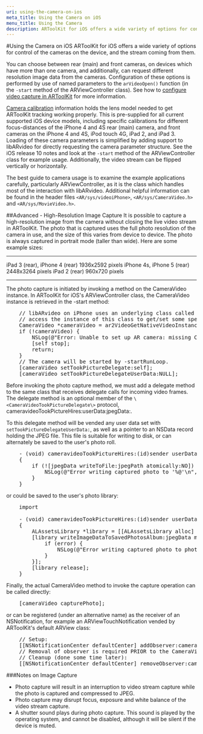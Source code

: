 ```yaml
---
uri: using-the-camera-on-ios
meta_title: Using the Camera on iOS
menu_title: Using the Camera
description: ARToolKit for iOS offers a wide variety of options for control of the cameras on the device, and the stream coming from them.
---
```


#Using the Camera on iOS
ARToolKit for iOS offers a wide variety of options for control of the cameras on the device, and the stream coming from them.

You can choose between rear (main) and front cameras, on devices which have more than one camera, and additionally, can request different resolution image data from the cameras. Configuration of these options is performed by use of named parameters to the `arVideoOpen()` function (in the `-start` method of the ARViewController class). See how to [configure video capture in ARToolKit][config_video_capture] for more information.

[Camera calibration][config_camera_calibration] information holds the lens model needed to get ARToolKit tracking working properly. This is pre-supplied for all current supported iOS device models, including specific calibrations for different focus-distances of the iPhone 4 and 4S rear (main) camera, and front cameras on the iPhone 4 and 4S, iPod touch 4G, iPad 2, and iPad 3. Loading of these camera parameters is simplified by adding support to libARvideo for directly requesting the camera parameter structure. See the iOS release 10 notes and look at the `-start` method of the ARViewController class for example usage. Additionally, the video stream can be flipped vertically or horizontally.

The best guide to camera usage is to examine the example applications carefully, particularly ARViewController, as it is the class which handles most of the interaction with libARvideo. Additional helpful information can be found in the header files `<AR/sys/videoiPhone>`, `<AR/sys/CameraVideo.h>` and `<AR/sys/MovieVideo.h>`.

##Advanced - High-Resolution Image Capture
It is possible to capture a high-resolution image from the camera without closing the live video stream in ARToolKit. The photo that is captured uses the full photo resolution of the camera in use, and the size of this varies from device to device. The photo is always captured in portrait mode (taller than wide). Here are some example sizes:
-------------------------------- ------------------
iPad 3 (rear), iPhone 4 (rear)   1936x2592 pixels
iPhone 4s, iPhone 5 (rear)       2448x3264 pixels
iPad 2 (rear)                    960x720 pixels
-------------------------------- ------------------

The photo capture is initiated by invoking a method on the CameraVideo instance. In ARToolKit for iOS's ARViewController class, the CameraVideo instance is retrieved in the -start method:
<pre>
    // libARvideo on iPhone uses an underlying class called CameraVideo. Here, we
    // access the instance of this class to get/set some special types of information.
    CameraVideo *cameraVideo = ar2VideoGetNativeVideoInstanceiPhone(gVid->device.iPhone);
    if (!cameraVideo) {
        NSLog(@"Error: Unable to set up AR camera: missing CameraVideo instance.\n");
        [self stop];
        return;
    }
    // The camera will be started by -startRunLoop.
    [cameraVideo setTookPictureDelegate:self];
    [cameraVideo setTookPictureDelegateUserData:NULL];
</pre>

Before invoking the photo capture method, we must add a delegate method to the same class that receives delegate calls for incoming video frames. The delegate method is an optional member of the `\<CameraVideoTookPictureDelegate\>` protocol, cameravideoTookPictureHires:userData:jpegData:.

To this delegate method will be vended any user data set with `setTookPictureDelegateUserData:`, as well as a pointer to an NSData record holding the JPEG file. This file is suitable for writing to disk, or can alternately be saved to the user's photo roll.
<pre>
    - (void) cameravideoTookPictureHires:(id)sender userData:(void \*)data jpegData:(NSData \*)jpegData
    {
        if (![jpegData writeToFile:jpegPath atomically:NO]) {
            NSLog(@"Error writing captured photo to '%@'\n", jpegPath);
        }
    }
</pre>
or could be saved to the user's photo library:
<pre>
    import <AssetsLibrary/AssetsLibrary.h>

    - (void) cameravideoTookPictureHires:(id)sender userData:(void \*)data jpegData:(NSData \*)jpegData
    {
        ALAssetsLibrary *library = [[ALAssetsLibrary alloc] init];
        [library writeImageDataToSavedPhotosAlbum:jpegData metadata:nil completionBlock:^(NSURL *assetURL, NSError *error) {
            if (error) {
                NSLog(@"Error writing captured photo to photo album.\n");
            }
        }];
        [library release];
    }
</pre>

Finally, the actual CameraVideo method to invoke the capture operation can be called directly:
<pre>
    [cameraVideo capturePhoto];
</pre>
or can be registered (under an alternative name) as the receiver of an NSNotification, for example an ARViewTouchNotification vended by ARToolKit's default ARView class:
<pre>
    // Setup:
    [[NSNotificationCenter defaultCenter] addObserver:cameraVideo selector:@selector(capturePhotoNotification:) name:ARViewTouchNotification object:nil];
    // Removal of observer is required PRIOR to the CameraVideo instance being dealloc'ed:
    // Cleanup (done some time later):
    [[NSNotificationCenter defaultCenter] removeObserver:cameraVideo name:ARViewTouchNotification object:nil];
</pre>

###Notes on Image Capture

-   Photo capture will result in an interruption to video stream capture while the photo is captured and compressed to JPEG.
-   Photo capture may disrupt focus, exposure and white balance of the video stream capture.
-   A shutter sound plays during photo capture. This sound is played by the operating system, and cannot be disabled, although it will be silent if the device is muted.

[config_video_capture]: ../2_Configuration/config_video_capture.md
[config_camera_calibration]: ../2_Configuration/config_camera_calibration.md
